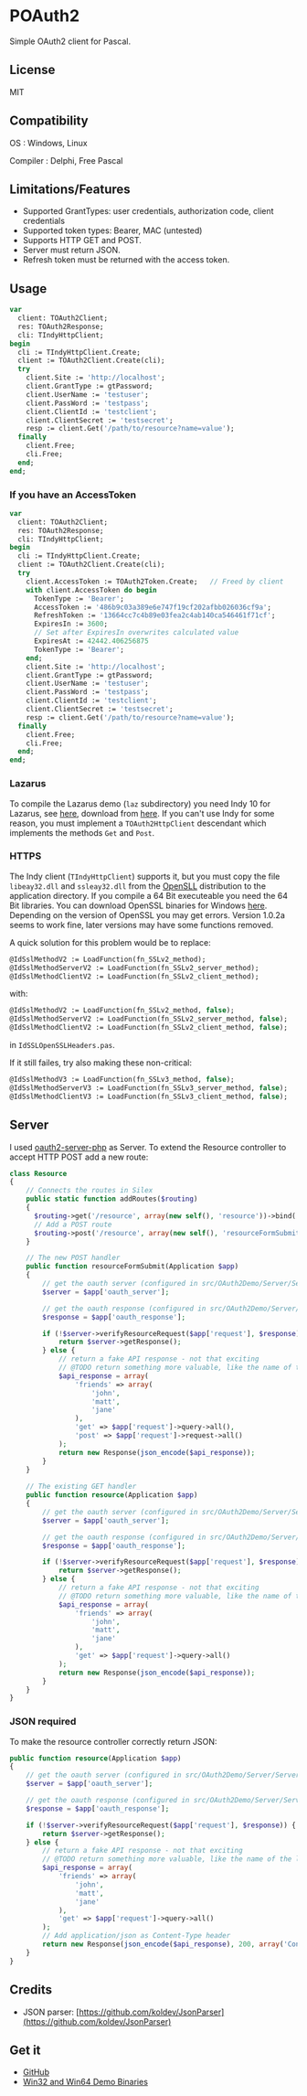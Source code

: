 # POAuth2

Simple OAuth2 client for Pascal.

## License

MIT

## Compatibility

OS
: Windows, Linux

Compiler
: Delphi, Free Pascal

## Limitations/Features

* Supported GrantTypes: user credentials, authorization code, client credentials
* Supported token types: Bearer, MAC (untested)
* Supports HTTP GET and POST.
* Server must return JSON.
* Refresh token must be returned with the access token.

## Usage

~~~pascal
var
  client: TOAuth2Client;
  res: TOAuth2Response;
  cli: TIndyHttpClient;
begin
  cli := TIndyHttpClient.Create;
  client := TOAuth2Client.Create(cli);
  try
    client.Site := 'http://localhost';
    client.GrantType := gtPassword;
    client.UserName := 'testuser';
    client.PassWord := 'testpass';
    client.ClientId := 'testclient';
    client.ClientSecret := 'testsecret';
    resp := client.Get('/path/to/resource?name=value');
  finally
    client.Free;
    cli.Free;
  end;
end;
~~~

### If you have an AccessToken

~~~pascal
var
  client: TOAuth2Client;
  res: TOAuth2Response;
  cli: TIndyHttpClient;
begin
  cli := TIndyHttpClient.Create;
  client := TOAuth2Client.Create(cli);
  try
    client.AccessToken := TOAuth2Token.Create;   // Freed by client
    with client.AccessToken do begin
      TokenType := 'Bearer';
      AccessToken := '486b9c03a389e6e747f19cf202afbb026036cf9a';
      RefreshToken := '13664cc7c4b89e03fea2c4ab140ca546461f71cf';
      ExpiresIn := 3600;
      // Set after ExpiresIn overwrites calculated value
      ExpiresAt := 42442.406256875
      TokenType := 'Bearer';
    end;
    client.Site := 'http://localhost';
    client.GrantType := gtPassword;
    client.UserName := 'testuser';
    client.PassWord := 'testpass';
    client.ClientId := 'testclient';
    client.ClientSecret := 'testsecret';
    resp := client.Get('/path/to/resource?name=value');
  finally
    client.Free;
    cli.Free;
  end;
end;
~~~

### Lazarus

To compile the Lazarus demo (`laz` subdirectory) you need Indy 10 for Lazarus, 
see [here](http://wiki.freepascal.org/Indy_with_Lazarus), download from [here](http://www.indyproject.org/Sockets/fpc/index.de.aspx).
If you can't use Indy for some reason, you must implement a `TOAuth2HttpClient` descendant which
implements the methods `Get` and `Post`.

### HTTPS

The Indy client (`TIndyHttpClient`) supports it, but you must copy the file `libeay32.dll`
and `ssleay32.dll` from the [OpenSLL](https://www.openssl.org/) distribution to the application directory.
If you compile a 64 Bit executeable you need the 64 Bit libraries. You can download OpenSSL binaries for 
Windows [here](https://indy.fulgan.com/SSL/).
Depending on the version of OpenSSL you may get errors. Version 1.0.2a seems to work
fine, later versions may have some functions removed.

A quick solution for this problem would be to replace:

~~~pascal
@IdSslMethodV2 := LoadFunction(fn_SSLv2_method);
@IdSslMethodServerV2 := LoadFunction(fn_SSLv2_server_method);
@IdSslMethodClientV2 := LoadFunction(fn_SSLv2_client_method);
~~~

with:

~~~pascal
@IdSslMethodV2 := LoadFunction(fn_SSLv2_method, false);
@IdSslMethodServerV2 := LoadFunction(fn_SSLv2_server_method, false);
@IdSslMethodClientV2 := LoadFunction(fn_SSLv2_client_method, false);
~~~

in `IdSSLOpenSSLHeaders.pas`.

If it still failes, try also making these non-critical:

~~~pascal
@IdSslMethodV3 := LoadFunction(fn_SSLv3_method, false);
@IdSslMethodServerV3 := LoadFunction(fn_SSLv3_server_method, false);
@IdSslMethodClientV3 := LoadFunction(fn_SSLv3_client_method, false);
~~~

## Server 

I used [oauth2-server-php](https://github.com/bshaffer/oauth2-server-php) as Server.
To extend the Resource controller to accept HTTP POST add a new route:

~~~php
class Resource
{
    // Connects the routes in Silex
    public static function addRoutes($routing)
    {
      $routing->get('/resource', array(new self(), 'resource'))->bind('access');
      // Add a POST route
      $routing->post('/resource', array(new self(), 'resourceFormSubmit'))->bind('resource_post');
    }

    // The new POST handler
    public function resourceFormSubmit(Application $app)
    {
        // get the oauth server (configured in src/OAuth2Demo/Server/Server.php)
        $server = $app['oauth_server'];

        // get the oauth response (configured in src/OAuth2Demo/Server/Server.php)
        $response = $app['oauth_response'];

        if (!$server->verifyResourceRequest($app['request'], $response)) {
            return $server->getResponse();
        } else {
            // return a fake API response - not that exciting
            // @TODO return something more valuable, like the name of the logged in user
            $api_response = array(
                'friends' => array(
                    'john',
                    'matt',
                    'jane'                    
                ),
                'get' => $app['request']->query->all(),
                'post' => $app['request']->request->all()
            );
            return new Response(json_encode($api_response));
        }
    }
    
    // The existing GET handler
    public function resource(Application $app)
    {
        // get the oauth server (configured in src/OAuth2Demo/Server/Server.php)
        $server = $app['oauth_server'];

        // get the oauth response (configured in src/OAuth2Demo/Server/Server.php)
        $response = $app['oauth_response'];

        if (!$server->verifyResourceRequest($app['request'], $response)) {
            return $server->getResponse();
        } else {
            // return a fake API response - not that exciting
            // @TODO return something more valuable, like the name of the logged in user
            $api_response = array(
                'friends' => array(
                    'john',
                    'matt',
                    'jane'                    
                ),
                'get' => $app['request']->query->all()
            );
            return new Response(json_encode($api_response));
        }
    }
}   
~~~

### JSON required

To make the resource controller correctly return JSON:

~~~php 
public function resource(Application $app)
{
    // get the oauth server (configured in src/OAuth2Demo/Server/Server.php)
    $server = $app['oauth_server'];

    // get the oauth response (configured in src/OAuth2Demo/Server/Server.php)
    $response = $app['oauth_response'];

    if (!$server->verifyResourceRequest($app['request'], $response)) {
        return $server->getResponse();
    } else {
        // return a fake API response - not that exciting
        // @TODO return something more valuable, like the name of the logged in user
        $api_response = array(
            'friends' => array(
                'john',
                'matt',
                'jane'                    
            ),
            'get' => $app['request']->query->all()
        );
        // Add application/json as Content-Type header
        return new Response(json_encode($api_response), 200, array('Content-Type' => 'application/json'));
    }
}
~~~

## Credits

* JSON parser: [https://github.com/koldev/JsonParser](https://github.com/koldev/JsonParser)

## Get it

* [GitHub](https://github.com/stievie/POAuth2)
* [Win32 and Win64 Demo Binaries](https://github.com/stievie/POAuth2/releases)
